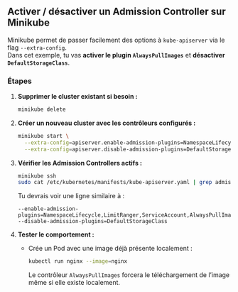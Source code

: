 ## Activer / désactiver un Admission Controller sur Minikube

Minikube permet de passer facilement des options à `kube-apiserver` via le flag `--extra-config`.  
Dans cet exemple, tu vas **activer le plugin `AlwaysPullImages`** et **désactiver `DefaultStorageClass`**.

### Étapes

1. **Supprimer le cluster existant si besoin :**
   ```bash
   minikube delete
   ```

2. **Créer un nouveau cluster avec les contrôleurs configurés :**
   ```bash
   minikube start \
     --extra-config=apiserver.enable-admission-plugins=NamespaceLifecycle,LimitRanger,ServiceAccount,AlwaysPullImages,MutatingAdmissionWebhook,ValidatingAdmissionWebhook,ResourceQuota \
     --extra-config=apiserver.disable-admission-plugins=DefaultStorageClass
   ```

3. **Vérifier les Admission Controllers actifs :**
   ```bash
   minikube ssh
   sudo cat /etc/kubernetes/manifests/kube-apiserver.yaml | grep admission
   ```

   Tu devrais voir une ligne similaire à :
   ```
   --enable-admission-plugins=NamespaceLifecycle,LimitRanger,ServiceAccount,AlwaysPullImages,MutatingAdmissionWebhook,ValidatingAdmissionWebhook,ResourceQuota
   --disable-admission-plugins=DefaultStorageClass
   ```

4. **Tester le comportement :**
    - Crée un Pod avec une image déjà présente localement :
      ```bash
      kubectl run nginx --image=nginx
      ```
      Le contrôleur `AlwaysPullImages` forcera le téléchargement de l’image même si elle existe localement.

